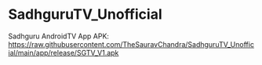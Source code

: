 # SadhguruTV_Unofficial
Sadhguru AndroidTV App
APK: https://raw.githubusercontent.com/TheSauravChandra/SadhguruTV_Unofficial/main/app/release/SGTV_V1.apk
